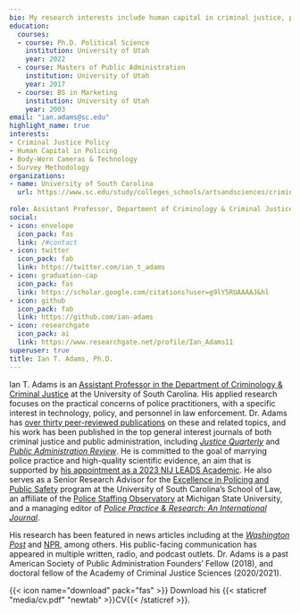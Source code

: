 ```yaml
---
bio: My research interests include human capital in criminal justice, policing, and criminal justice policy.
education:
  courses:
  - course: Ph.D. Political Science
    institution: University of Utah
    year: 2022
  - course: Masters of Public Administration
    institution: University of Utah
    year: 2017
  - course: BS in Marketing
    institution: University of Utah
    year: 2003
email: "ian.adams@sc.edu"
highlight_name: true
interests:
- Criminal Justice Policy
- Human Capital in Policing
- Body-Worn Cameras & Technology 
- Survey Methodology
organizations:
- name: University of South Carolina
  url: https://www.sc.edu/study/colleges_schools/artsandsciences/criminology_and_criminal_justice/our_people/directory/adams_ian.php
  
role: Assistant Professor, Department of Criminology & Criminal Justice
social:
- icon: envelope
  icon_pack: fas
  link: /#contact
- icon: twitter
  icon_pack: fab
  link: https://twitter.com/ian_t_adams
- icon: graduation-cap
  icon_pack: fas
  link: https://scholar.google.com/citations?user=g9lY5RUAAAAJ&hl
- icon: github
  icon_pack: fab
  link: https://github.com/ian-adams
- icon: researchgate
  icon_pack: ai
  link: https://www.researchgate.net/profile/Ian_Adams11
superuser: true
title: Ian T. Adams, Ph.D.
---
```


Ian T. Adams is an [Assistant Professor in the Department of Criminology & Criminal Justice](https://www.sc.edu/study/colleges_schools/artsandsciences/criminology_and_criminal_justice/our_people/directory/adams_ian.php) at the University of South Carolina. His applied research focuses on the practical concerns of police practitioners, with a specific interest in technology, policy, and personnel in law enforcement. Dr. Adams has [over thirty peer-reviewed publications](https://scholar.google.com/citations?user=g9lY5RUAAAAJ&hl=en) on these and related topics, and his work has been published in the top general interest journals of both criminal justice and public administration, including [*Justice Quarterly*](http://www.tandfonline.com/doi/abs/10.1080/07418825.2019.1679864) and [*Public Administration Review*](https://doi.org/10.1111/puar.13339). He is committed to the goal of marrying police practice and high-quality scientific evidence, an aim that is supported by [his appointment as a 2023 NIJ LEADS Academic](https://nij.ojp.gov/funding/leads-scholar-biographies). He also serves as a Senior Research Advisor for the [Excellence in Policing and Public Safety](https://sc.edu/study/colleges_schools/law/centers/epps/epps_team.php) program at the University of South Carolina’s School of Law, an affiliate of the [Police Staffing Observatory](https://cj.msu.edu/research-excellence/pso/pso-team.html) at Michigan State University, and a managing editor of [*Police Practice & Research: An International Journal*](https://www.tandfonline.com/action/journalInformation?show=editorialBoard&journalCode=gppr20).

His research has been featured in news articles including at the [*Washington Post*](https://www.washingtonpost.com/nation/2021/10/02/police-firefighters-resist-vaccination/) and [NPR](https://www.npr.org/2023/03/18/1163112111/police-didnt-get-defunded-but-many-large-departments-are-shrinking), among others. His public-facing communication has appeared in multiple written, radio, and podcast outlets. Dr. Adams is a past American Society of Public Administration Founders’ Fellow (2018), and doctoral fellow of the Academy of Criminal Justice Sciences (2020/2021).

{{< icon name="download" pack="fas" >}} Download his {{< staticref "media/cv.pdf" "newtab" >}}CV{{< /staticref >}}.
